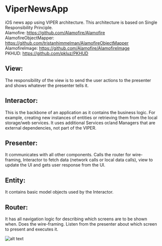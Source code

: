 # ViperNewsApp
iOS news app using VIPER architecture. This architecture is based on Single Responsibility Principle. <br />
Alamofire: https://github.com/Alamofire/Alamofire<br />
AlamofireObjectMapper: https://github.com/tristanhimmelman/AlamofireObjectMapper<br />
AlamofireImage: https://github.com/Alamofire/AlamofireImage<br />
PKHUD: https://github.com/pkluz/PKHUD<br />

## View: 
The responsibility of the view is to send the user actions to the presenter and shows whatever the presenter tells it. <br />

## Interactor:
This is the backbone of an application as it contains the business logic. For example, creating new instances of entities or retrieving them from the local storage/web services. It uses additional Services or/and Managers that are external dependencies, not part of the VIPER. <br />

## Presenter:
It communicates with all other components. Calls the router for wire-framing, Interactor to fetch data (network calls or local data calls), view to update the UI and gets user response from the UI. <br />

## Entity:
It contains basic model objects used by the Interactor. <br />

## Router:
It has all navigation logic for describing which screens are to be shown when. Does the wire-framing. Listen from the presenter about which screen to present and executes it. <br />

![alt text](https://github.com/spacedema/ViperNewsApp/blob/master/ViperNewsApp/Scheme/Scheme.png)

